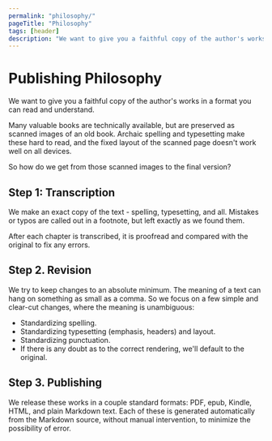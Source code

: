 ```yaml
---
permalink: "philosophy/"
pageTitle: "Philosophy"
tags: [header]
description: "We want to give you a faithful copy of the author's works in a format you can read and understand."
---
```


# Publishing Philosophy

We want to give you a faithful copy of the author's works in a format you can read and understand.

Many valuable books are technically available, but are preserved as scanned images of an old book. Archaic spelling and typesetting make these hard to read, and the fixed layout of the scanned page doesn't work well on all devices.

So how do we get from those scanned images to the final version?

## Step 1: Transcription

We make an exact copy of the text - spelling, typesetting, and all. Mistakes or typos are called out in a footnote, but left exactly as we found them.

After each chapter is transcribed, it is proofread and compared with the original to fix any errors.

## Step 2. Revision

We try to keep changes to an absolute minimum. The meaning of a text can hang on something as small as a comma. So we focus on a few simple and clear-cut changes, where the meaning is unambiguous:

- Standardizing spelling.
- Standardizing typesetting (emphasis, headers) and layout.
- Standardizing punctuation.
- If there is any doubt as to the correct rendering, we'll default to the original.

## Step 3. Publishing

We release these works in a couple standard formats: PDF, epub, Kindle, HTML, and plain Markdown text. Each of these is generated automatically from the Markdown source, without manual intervention, to minimize the possibility of error.
